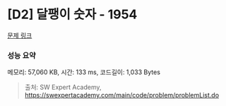 # [D2] 달팽이 숫자 - 1954 

[문제 링크](https://swexpertacademy.com/main/code/problem/problemDetail.do?contestProbId=AV5PobmqAPoDFAUq) 

### 성능 요약

메모리: 57,060 KB, 시간: 133 ms, 코드길이: 1,033 Bytes



> 출처: SW Expert Academy, https://swexpertacademy.com/main/code/problem/problemList.do